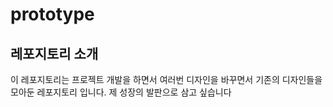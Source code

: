 # prototype

## 레포지토리 소개
이 레포지토리는 프로젝트 개발을 하면서 
여러번 디자인을 바꾸면서 기존의 디자인들을 모아둔 
레포지토리 입니다. 제 성장의 발판으로 삼고 싶습니다
